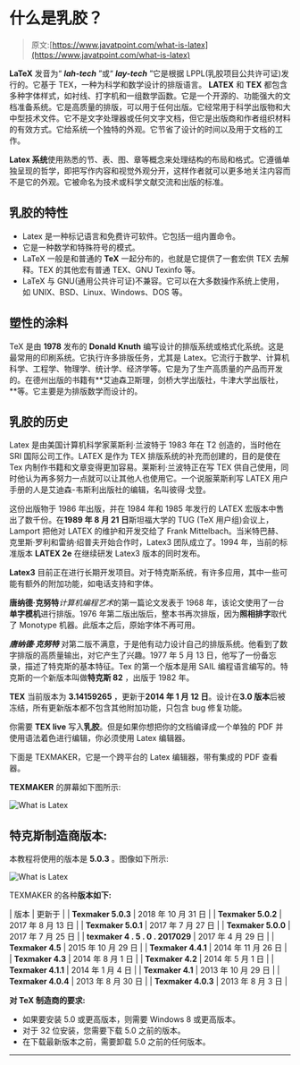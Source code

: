 # 什么是乳胶？

> 原文:[https://www.javatpoint.com/what-is-latex](https://www.javatpoint.com/what-is-latex)

**LaTeX** 发音为“ ***lah-tech*** ”或“ ***lay-tech*** ”它是根据 LPPL(乳胶项目公共许可证)发行的。它基于 TEX，一种为科学和数学设计的排版语言。 **LATEX** 和 **TEX** 都包含多种字体样式，如衬线、打字机和一组数学函数。它是一个开源的、功能强大的文档准备系统。它是高质量的排版，可以用于任何出版。它经常用于科学出版物和大中型技术文件。它不是文字处理器或任何文字文档，但它是出版商和作者组织材料的有效方式。它给系统一个独特的外观。它节省了设计的时间以及用于文档的工作。

**Latex 系统**使用熟悉的节、表、图、章等概念来处理结构的布局和格式。它遵循单独呈现的哲学，即把写作内容和视觉外观分开，这样作者就可以更多地关注内容而不是它的外观。它被命名为技术或科学文献交流和出版的标准。

## 乳胶的特性

*   Latex 是一种标记语言和免费许可软件。它包括一组内置命令。
*   它是一种数学和特殊符号的模式。
*   LaTeX 一般是和普通的 **TeX** 一起分布的，也就是它提供了一套宏供 TEX 去解释。TEX 的其他宏有普通 TEX、GNU Texinfo 等。
*   LaTeX 与 GNU(通用公共许可证)不兼容。它可以在大多数操作系统上使用，如 UNIX、BSD、Linux、Windows、DOS 等。

## 塑性的涂料

TeX 是由 **1978** 发布的 **Donald Knuth** 编写设计的排版系统或格式化系统。这是最常用的印刷系统。它执行许多排版任务，尤其是 Latex。它流行于数学、计算机科学、工程学、物理学、统计学、经济学等。它是为了生产高质量的产品而开发的。在德州出版的书籍有**艾迪森卫斯理，剑桥大学出版社，牛津大学出版社，**等。它主要是为排版数学而设计的。

## 乳胶的历史

Latex 是由美国计算机科学家莱斯利·兰波特于 1983 年在 T2 创造的，当时他在 SRI 国际公司工作。LATEX 是作为 TEX 排版系统的补充而创建的，目的是使在 Tex 内制作书籍和文章变得更加容易。莱斯利·兰波特正在写 TEX 供自己使用，同时他认为再多努力一点就可以让其他人也使用它。一个说服莱斯利写 LATEX 用户手册的人是艾迪森-韦斯利出版社的编辑，名叫彼得·戈登。

这份出版物于 1986 年出版，并在 1984 年和 1985 年发行的 LATEX 宏版本中售出了数千份。在**1989 年 8 月 21 日**斯坦福大学的 TUG (TeX 用户组)会议上，Lamport 把他对 LATEX 的维护和开发交给了 Frank Mittelbach。当米特巴赫、克里斯·罗利和雷纳·绍普夫开始合作时，Latex3 团队成立了。1994 年，当前的标准版本 **LATEX 2e** 在继续研发 Latex3 版本的同时发布。

**Latex3** 目前正在进行长期开发项目。对于特克斯系统，有许多应用，其中一些可能有额外的附加功能，如电话支持和字体。

**唐纳德·克努特***计算机编程艺术*的第一篇论文发表于 1968 年，该论文使用了一台**单字模机**进行排版。1976 年第二版出版后，整本书再次排版，因为**照相排字**取代了 Monotype 机器。此版本之后，原始字体不再可用。

***唐纳德·克努特*** 对第二版不满意，于是他有动力设计自己的排版系统。他看到了数字排版的高质量输出，对它产生了兴趣。1977 年 5 月 13 日，他写了一份备忘录，描述了特克斯的基本特征。Tex 的第一个版本是用 SAIL 编程语言编写的。特克斯的一个新版本叫做**特克斯 82** ，出版于 1982 年。

**TEX** 当前版本为 **3.14159265** ，更新于**2014 年 1 月 12 日**。设计在**3.0 版本**后被冻结，所有更新版本都不包含其他附加功能，只包含 bug 修复功能。

你需要 **TEX live** 写入**乳胶**。但是如果你想把你的文档编译成一个单独的 PDF 并使用语法着色进行编辑，你必须使用 Latex 编辑器。

下面是 TEXMAKER，它是一个跨平台的 Latex 编辑器，带有集成的 PDF 查看器。

**TEXMAKER** 的屏幕如下图所示:

![What is Latex](../Images/84bee7a2340fd1d0811c0eca9298cc02.png)

## 特克斯制造商版本:

本教程将使用的版本是 **5.0.3** 。图像如下所示:

![What is Latex](../Images/c655b58c7b7a4eb6bff9acae0ad7749f.png)

TEXMAKER 的各种**版本如下:**

| 版本 | 更新于 |
| **Texmaker 5.0.3** | 2018 年 10 月 31 日 |
| **Texmaker 5.0.2** | 2017 年 8 月 13 日 |
| **Texmaker 5.0.1** | 2017 年 7 月 27 日 |
| **Texmaker 5.0.0** | 2017 年 7 月 25 日 |
| **texmaker 4 . 5 . 0 . 2017029** | 2017 年 4 月 29 日 |
| **Texmaker 4.5** | 2015 年 10 月 29 日 |
| **Texmaker 4.4.1** | 2014 年 11 月 26 日 |
| **Texmaker 4.3** | 2014 年 8 月 1 日 |
| **Texmaker 4.2** | 2014 年 5 月 1 日 |
| **Texmaker 4.1.1** | 2014 年 1 月 4 日 |
| **Texmaker 4.1** | 2013 年 10 月 29 日 |
| **Texmaker 4.0.4** | 2013 年 8 月 30 日 |
| **Texmaker 4.0.3** | 2013 年 8 月 3 日 |

**对 TeX 制造商的要求:**

*   如果要安装 5.0 或更高版本，则需要 Windows 8 或更高版本。
*   对于 32 位安装，您需要下载 5.0 之前的版本。
*   在下载最新版本之前，需要卸载 5.0 之前的任何版本。

* * *